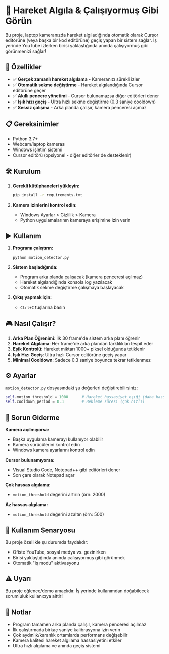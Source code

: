 # 🎯 Hareket Algıla & Çalışıyormuş Gibi Görün

Bu proje, laptop kameranızda hareket algıladığında otomatik olarak Cursor editörüne (veya başka bir kod editörüne) geçiş yapan bir sistem sağlar. İş yerinde YouTube izlerken birisi yaklaştığında anında çalışıyormuş gibi görünmenizi sağlar!

## 🚀 Özellikler

- ✅ **Gerçek zamanlı hareket algılama** - Kameranızı sürekli izler
- ✅ **Otomatik sekme değiştirme** - Hareket algılandığında Cursor editörüne geçer
- ✅ **Akıllı pencere yönetimi** - Cursor bulunamazsa diğer editörleri dener
- ✅ **Işık hızı geçiş** - Ultra hızlı sekme değiştirme (0.3 saniye cooldown)
- ✅ **Sessiz çalışma** - Arka planda çalışır, kamera penceresi açmaz

## 📋 Gereksinimler

- Python 3.7+
- Webcam/laptop kamerası
- Windows işletim sistemi
- Cursor editörü (opsiyonel - diğer editörler de desteklenir)

## 🛠️ Kurulum

1. **Gerekli kütüphaneleri yükleyin:**
   ```bash
   pip install -r requirements.txt
   ```

2. **Kamera izinlerini kontrol edin:**
   - Windows Ayarlar > Gizlilik > Kamera
   - Python uygulamalarının kameraya erişimine izin verin

## ▶️ Kullanım

1. **Programı çalıştırın:**
   ```bash
   python motion_detector.py
   ```

2. **Sistem başladığında:**
   - Program arka planda çalışacak (kamera penceresi açılmaz)
   - Hareket algılandığında konsola log yazılacak
   - Otomatik sekme değiştirme çalışmaya başlayacak

3. **Çıkış yapmak için:**
   - `Ctrl+C` tuşlarına basın

## 🎮 Nasıl Çalışır?

1. **Arka Plan Öğrenimi**: İlk 30 frame'de sistem arka planı öğrenir
2. **Hareket Algılama**: Her frame'de arka plandan farklılıkları tespit eder
3. **Eşik Kontrolü**: Hareket miktarı 1000+ piksel olduğunda tetiklenir
4. **Işık Hızı Geçiş**: Ultra hızlı Cursor editörüne geçiş yapar
5. **Minimal Cooldown**: Sadece 0.3 saniye boyunca tekrar tetiklenmez

## ⚙️ Ayarlar

`motion_detector.py` dosyasındaki şu değerleri değiştirebilirsiniz:

```python
self.motion_threshold = 1000      # Hareket hassasiyet eşiği (daha hassas)
self.cooldown_period = 0.3        # Bekleme süresi (çok hızlı)
```

## 🔧 Sorun Giderme

**Kamera açılmıyorsa:**
- Başka uygulama kamerayı kullanıyor olabilir
- Kamera sürücülerini kontrol edin
- Windows kamera ayarlarını kontrol edin

**Cursor bulunamıyorsa:**
- Visual Studio Code, Notepad++ gibi editörleri dener
- Son çare olarak Notepad açar

**Çok hassas algılama:**
- `motion_threshold` değerini artırın (örn: 2000)

**Az hassas algılama:**
- `motion_threshold` değerini azaltın (örn: 500)

## 🎯 Kullanım Senaryosu

Bu proje özellikle şu durumda faydalıdır:
- Ofiste YouTube, sosyal medya vs. gezinirken
- Birisi yaklaştığında anında çalışıyormuş gibi görünmek
- Otomatik "iş modu" aktivasyonu

## ⚠️ Uyarı

Bu proje eğlence/demo amaçlıdır. İş yerinde kullanımdan doğabilecek sorumluluk kullanıcıya aittir!

## 📝 Notlar

- Program tamamen arka planda çalışır, kamera penceresi açılmaz
- İlk çalıştırmada birkaç saniye kalibrasyona izin verin
- Çok aydınlık/karanlık ortamlarda performans değişebilir
- Kamera kalitesi hareket algılama hassasiyetini etkiler
- Ultra hızlı algılama ve anında geçiş sistemi 